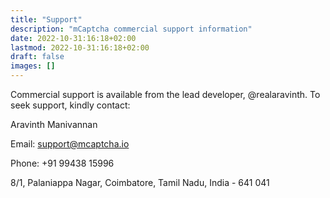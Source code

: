 ```yaml
---
title: "Support"
description: "mCaptcha commercial support information"
date: 2022-10-31:16:18+02:00
lastmod: 2022-10-31:16:18+02:00
draft: false
images: []
---
```


Commercial support is available from the lead developer, @realaravinth.
To seek support, kindly contact:

Aravinth Manivannan

Email: support@mcaptcha.io

Phone: +91 99438 15996

8/1,
Palaniappa Nagar, Coimbatore,
Tamil Nadu,
India - 641 041
